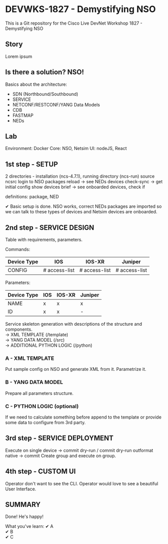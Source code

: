 # DEVWKS-1827 - Demystifying NSO
This is a Git repository for the Cisco Live DevNet Workshop 1827 - Demystifying NSO

## Story

Lorem ipsum

## Is there a solution? NSO!

Basics about the architecture: 
- SDN (Northbound/Southbound)
- SERVICE
- NETCONF/RESTCONF/YANG Data Models
- CDB
- FASTMAP
- NEDs

## Lab

Environment: Docker
Core: NSO, Netsim
UI: nodeJS, React

## 1st step - SETUP

2 directories - installation (ncs-4.7.1), running directory (ncs-run) 
source ncsrc
login to NSO
packages reload -> see NEDs
devices check-sync -> get initial config
show devices brief -> see onboarded devices, check if 

definitions: package, NED 

✔ Basic setup is done. NSO works, correct NEDs packages are imported so we can talk to these types of devices and Netsim devices are onboarded.

## 2nd step - SERVICE DESIGN

Table with requirements, parameters.

Commands:

Device Type | IOS  | IOS-XR | Juniper
------------ | ------------- | ------------- | -------------
CONFIG | # access-list | # access-list | # access-list

Parameters:

Device Type | IOS  | IOS-XR | Juniper
------------ | ------------- | ------------- | -------------
NAME | x | x | x
ID | x | x | -

Service skeleton generation with descriptions of the structure and components.  
-> XML TEMPLATE (/template)  
-> YANG DATA MODEL (/src)  
-> ADDITIONAL PYTHON LOGIC (/python)

### A - XML TEMPLATE

Put sample config on NSO and generate XML from it. Parametrize it.

### B - YANG DATA MODEL

Prepare all parameters structure.

### C - PYTHON LOGIC (optional)

If we need to calculate something before append to the template or provide some data to configure from 3rd party.

## 3rd step - SERVICE DEPLOYMENT

Execute on single device -> commit dry-run / commit dry-run outformat native -> commit
Create group and execute on group.

## 4th step - CUSTOM UI

Operator don't want to see the CLI. Operator would love to see a beautiful User Interface.

## SUMMARY

Done! He's happy!

What you've learn:
✔ A  
✔ B  
✔ C  
